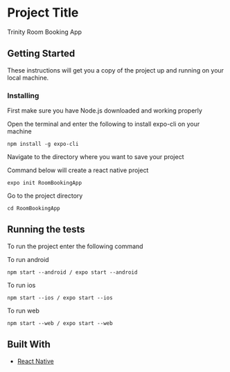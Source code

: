 # Project Title

Trinity Room Booking App

## Getting Started

These instructions will get you a copy of the project up and running on your local machine.


### Installing


First make sure you have Node.js downloaded and working properly

Open the terminal and enter the following to install expo-cli on your machine

```
npm install -g expo-cli
```

Navigate to the directory where you want to save your project

Command below will create a react native project

```
expo init RoomBookingApp
```

Go to the project directory

```
cd RoomBookingApp
```


## Running the tests

To run the project enter the following command

To run android

```
npm start --android / expo start --android
```

To run ios

```
npm start --ios / expo start --ios
```

To run web

```
npm start --web / expo start --web
```


## Built With

* [React Native](https://reactnative.dev/)
